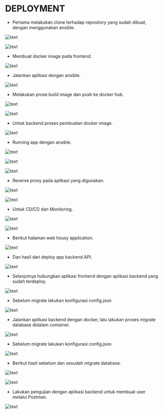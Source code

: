 # DEPLOYMENT

- Pertama melakukan clone terhadap repository yang sudah dibuat, dengan menggunakan ansible.

![text](./asset/Screenshot_1.png)

![text](./asset/Screenshot_2.png)

- Membuat docker image pada frontend.

![text](./asset/Screenshot_3.png)

- Jalankan aplikasi dengan ansible.

![text](./asset/Screenshot_4.png)

- Melakukan prose build image dan push ke docker hub.

![text](./asset/Screenshot_5.png)

![text](./asset/Screenshot_6.png)

- Untuk backend proses pembuatan docker image.

![text](./asset/Screenshot_7.png)

- Running app dengan ansible.

![text](./asset/Screenshot_8.png)

![text](./asset/Screenshot_9.png)

![text](./asset/Screenshot_10.png)

- Reverse proxy pada aplikasi yang digunakan.

![text](./asset/Screenshot_11.png)

![text](./asset/Screenshot_12.png)

- Untuk CD/CD dan Monitoring.

![text](./asset/Screenshot_13.png)

![text](./asset/Screenshot_14.png)

- Berikut halaman web housy application.

![text](./asset/Screenshot_15.png)

- Dan hasil dari deploy app backend API.

![text](./asset/Screenshot_16.png)

- Selanjutnya hubungkan aplikasi frontend dengan aplikasi backend yang sudah terdeploy.

![text](./asset/Screenshot_17.png)

- Sebelum migrate lakukan konfigurasi config.json

![text](./asset/Screenshot_19.png)

- Jalankan aplikasi backend dengan docker, lalu lakukan proses migrate database didalam container.

![text](./asset/Screenshot_18.png)

- Sebelum migrate lakukan konfigurasi config.json

![text](./asset/Screenshot_19.png)

- Berikut hasil sebelum dan sesudah migrate database.

![text](./asset/Screenshot_20.png)

![text](./asset/Screenshot_21.png)

- Lakukan pengujian dengan aplikasi backend untuk membuat user melalui Postman.

![text](./asset/Screenshot_22.png)